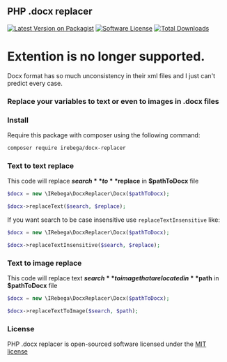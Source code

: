 ## PHP .docx replacer

[![Latest Version on Packagist][ico-version]][link-packagist]
[![Software License][ico-license]](LICENSE.md)
[![Total Downloads][ico-downloads]][link-downloads]

# Extention is no longer supported.
Docx format has so much unconsistency in their xml files and I just can't predict every case.

### Replace your variables to text or even to images in .docx files

### Install

Require this package with composer using the following command:

```bash
composer require irebega/docx-replacer
```

### Text to text replace

This code will replace **$search** to **$replace** in **$pathToDocx** file

```php
$docx = new \IRebega\DocxReplacer\Docx($pathToDocx);

$docx->replaceText($search, $replace);
```

If you want search to be case insensitive use ``replaceTextInsensitive`` like:
```php
$docx = new \IRebega\DocxReplacer\Docx($pathToDocx);

$docx->replaceTextInsensitive($search, $replace);
```

### Text to image replace

This code will replace text **$search** to image that are located in **$path** in **$pathToDocx** file

```php
$docx = new \IRebega\DocxReplacer\Docx($pathToDocx);

$docx->replaceTextToImage($search, $path);
```
### License

PHP .docx replacer is open-sourced software licensed under the [MIT license](http://opensource.org/licenses/MIT)

[ico-version]: https://img.shields.io/packagist/v/irebega/docx-replacer.svg?style=flat-square
[ico-license]: https://img.shields.io/badge/license-MIT-brightgreen.svg?style=flat-square
[ico-downloads]: https://img.shields.io/packagist/dt/irebega/docx-replacer.svg?style=flat-square

[link-packagist]: https://packagist.org/packages/irebega/docx-replacer
[link-downloads]: https://packagist.org/packages/irebega/docx-replacer
[link-author]: https://github.com/igorrebega
